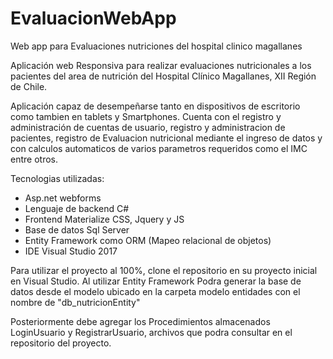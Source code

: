 # EvaluacionWebApp
Web app para Evaluaciones nutriciones del hospital clinico magallanes

Aplicación web Responsiva para realizar evaluaciones nutricionales a los pacientes del area de nutrición
del Hospital Clínico Magallanes, XII Región de Chile.

Aplicación capaz de desempeñarse tanto en dispositivos de escritorio como tambien en tablets y Smartphones.
Cuenta con el registro y administración de cuentas de usuario, registro y administracion de pacientes, registro de Evaluacion
nutricional mediante el ingreso de datos y con calculos automaticos de varios parametros requeridos como el IMC entre otros.

Tecnologias utilizadas:
- Asp.net webforms
- Lenguaje de backend C#
- Frontend Materialize CSS, Jquery y JS
- Base de datos Sql Server
- Entity Framework como ORM (Mapeo relacional de objetos)
- IDE Visual Studio 2017

Para utilizar el proyecto al 100%, clone el repositorio en su proyecto inicial en Visual Studio. Al utilizar Entity Framework
Podra generar la base de datos desde el modelo ubicado en la carpeta modelo entidades con el nombre de "db_nutricionEntity"

Posteriormente debe agregar los Procedimientos almacenados LoginUsuario y RegistrarUsuario, archivos que podra consultar
en el repositorio del proyecto.





